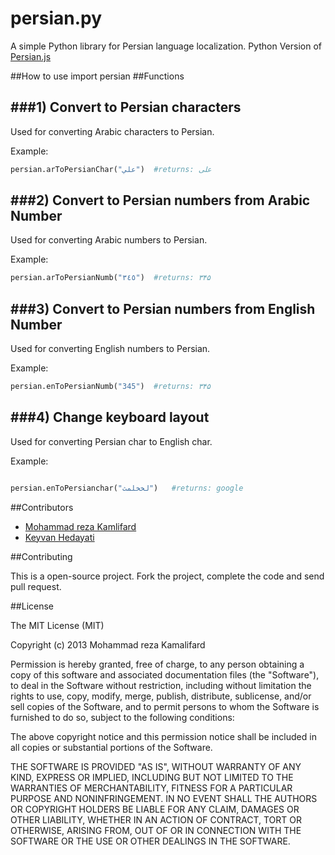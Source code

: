 persian.py
==========

A simple Python library for Persian language localization.
Python Version of [Persian.js](https://github.com/itmard/persian.js)

##How to use
import persian
##Functions

###1) Convert to Persian characters
----------
Used for converting Arabic characters to Persian.

Example:

```python
persian.arToPersianChar("علي")  #returns: علی
````

###2) Convert to Persian numbers from Arabic Number
----------
Used for converting Arabic numbers to Persian.

Example:

```python
persian.arToPersianNumb("٣٤٥")  #returns: ۳۴۵
````
###3) Convert to Persian numbers from English Number
----------
Used for converting English numbers to Persian.

Example:

```python
persian.enToPersianNumb("345")  #returns: ۳۴۵
````

###4) Change keyboard layout
----------
Used for converting Persian char to English char.

Example:

```python

persian.enToPersianchar("لخخلمث")   #returns: google
````
##Contributors

- [Mohammad reza Kamlifard](http://kamalifard.ir/)
- [Keyvan Hedayati](https://github.com/k1-hedayati)

##Contributing

This is a open-source project. Fork the project, complete the code and send pull request.

##License

The MIT License (MIT)

Copyright (c) 2013 Mohammad reza Kamalifard

Permission is hereby granted, free of charge, to any person obtaining a copy of
this software and associated documentation files (the "Software"), to deal in
the Software without restriction, including without limitation the rights to
use, copy, modify, merge, publish, distribute, sublicense, and/or sell copies of
the Software, and to permit persons to whom the Software is furnished to do so,
subject to the following conditions:

The above copyright notice and this permission notice shall be included in all
copies or substantial portions of the Software.

THE SOFTWARE IS PROVIDED "AS IS", WITHOUT WARRANTY OF ANY KIND, EXPRESS OR
IMPLIED, INCLUDING BUT NOT LIMITED TO THE WARRANTIES OF MERCHANTABILITY, FITNESS
FOR A PARTICULAR PURPOSE AND NONINFRINGEMENT. IN NO EVENT SHALL THE AUTHORS OR
COPYRIGHT HOLDERS BE LIABLE FOR ANY CLAIM, DAMAGES OR OTHER LIABILITY, WHETHER
IN AN ACTION OF CONTRACT, TORT OR OTHERWISE, ARISING FROM, OUT OF OR IN
CONNECTION WITH THE SOFTWARE OR THE USE OR OTHER DEALINGS IN THE SOFTWARE.
